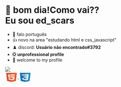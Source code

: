 
 # 👋 bom dia!Como vai?? <br>  **Eu sou ed_scars**
 - 🌱 falo português 
 -  👍 novo na area "estudando html e css_javascript"
 - ♟️ discord: **Usuário não encontrado#3792**
 - ❎ **unprofessional profile**
 - 🥳 welcome to my profile
  <a href="https://github.com/edscars">
  <img height="180em"src="https://github-readme-stats.vercel.app/api?username=edscars&show_icons=true&theme=tokyonight&include_all_commits=true&count_private=true"/>
  <br>
  <img align="center"height="30" width="40"src="https://raw.githubusercontent.com/devicons/devicon/master/icons/html5/html5-original.svg">
  <img align="center" height="30" width="40"src="https://raw.githubusercontent.com/devicons/devicon/master/icons/css3/css3-original.svg">
